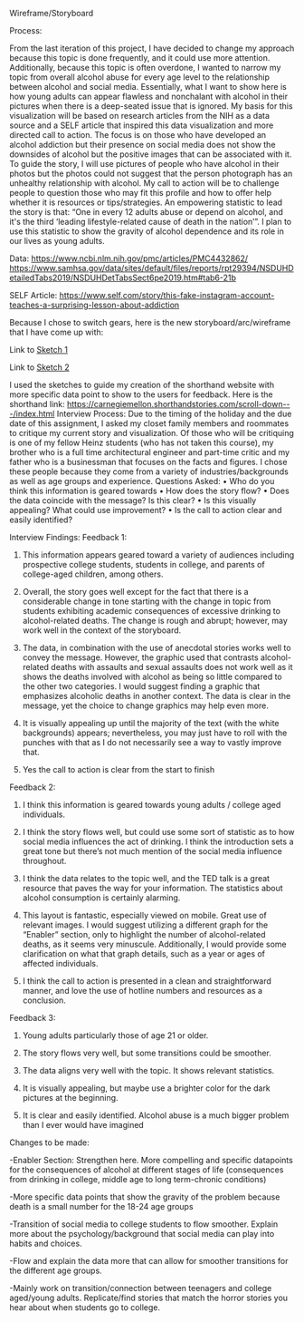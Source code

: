 Wireframe/Storyboard

Process:

From the last iteration of this project, I have decided to change my approach because this topic is done frequently, and it could use more attention. Additionally, because this topic is often overdone, I wanted to narrow my topic from overall alcohol abuse for every age level to the relationship between alcohol and social media. Essentially, what I want to show here is how young adults can appear flawless and nonchalant with alcohol in their pictures when there is a deep-seated issue that is ignored. 
My basis for this visualization will be based on research articles from the NIH as a data source and a SELF article that inspired this data visualization and more directed call to action. The focus is on those who have developed an alcohol addiction but their presence on social media does not show the downsides of alcohol but the positive images that can be associated with it.
To guide the story, I will use pictures of people who have alcohol in their photos but the photos could not suggest that the person photograph has an unhealthy relationship with alcohol. My call to action will be to challenge people to question those who may fit this profile and how to offer help whether it is resources or tips/strategies.
An empowering statistic to lead the story is that: “One in every 12 adults abuse or depend on alcohol, and it's the third ‘leading lifestyle-related cause of death in the nation’”. I plan to use this statistic to show the gravity of alcohol dependence and its role in our lives as young adults. 

Data: https://www.ncbi.nlm.nih.gov/pmc/articles/PMC4432862/
https://www.samhsa.gov/data/sites/default/files/reports/rpt29394/NSDUHDetailedTabs2019/NSDUHDetTabsSect6pe2019.htm#tab6-21b

SELF Article: https://www.self.com/story/this-fake-instagram-account-teaches-a-surprising-lesson-about-addiction 

Because I chose to switch gears, here is the new storyboard/arc/wireframe that I have come up with:

Link to [Sketch 1](https://user-images.githubusercontent.com/73350057/100825262-a9139800-3425-11eb-9ca7-91f7f24ac269.png)

Link to [Sketch 2](https://user-images.githubusercontent.com/73350057/100825443-09a2d500-3426-11eb-84a9-89b17dc7dac7.png)

I used  the sketches to guide my creation of the shorthand website with more specific data point to show to the users for feedback. 
Here is the shorthand link: https://carnegiemellon.shorthandstories.com/scroll-down---/index.html
Interview Process: Due to the timing of the holiday and the due date of this assignment, I asked my closet family members and roommates to critique my current story and visualization. Of those who will be critiquing is one of my fellow Heinz students (who has not taken this course), my brother who is a full time architectural engineer and part-time critic and my father who is a businessman that focuses on the facts and figures. I chose these people because they come from a variety of industries/backgrounds as well as age groups and experience. 
Questions Asked:
•	Who do you think this information is geared towards
•	How does the story flow?
•	Does the data coincide with the message? Is this clear?
•	Is this visually appealing? What could use improvement?
•	Is the call to action clear and easily identified?


Interview Findings:
Feedback 1:

1. This information appears geared toward a variety of audiences including prospective college students, students in college, and parents of college-aged children, among others.

2. Overall, the story goes well except for the fact that there is a considerable change in tone starting with the change in topic from students exhibiting academic consequences of excessive drinking to alcohol-related deaths. The change is rough and abrupt; however, may work well in the context of the storyboard.

3. The data, in combination with the use of anecdotal stories works well to convey the message. However, the graphic used that contrasts alcohol-related deaths with assaults and sexual assaults does not work well as it shows the deaths involved with alcohol as being so little compared to the other two categories. I would suggest finding a graphic that emphasizes alcoholic deaths in another context. The data is clear in the message, yet the choice to change graphics may help even more.

4. It is visually appealing up until the majority of the text (with the white backgrounds) appears; nevertheless, you may just have to roll with the punches with that as I do not necessarily see a way to vastly improve that.

5. Yes the call to action is clear from the start to finish


Feedback 2:
1. I think this information is geared towards young adults / college aged individuals. 

2. I think the story flows well, but could use some sort of statistic as to how social media influences the act of drinking. I think the introduction sets a great tone but there’s not much mention of the social media influence throughout. 

3. I think the data relates to the topic well, and the TED talk is a great resource that paves the way for your information. The statistics about alcohol consumption is certainly alarming. 

4. This layout is fantastic, especially viewed on mobile. Great use of relevant images. I would suggest utilizing a different graph for the “Enabler” section, only to highlight the number of alcohol-related deaths, as it seems very minuscule. Additionally, I would provide some clarification on what that graph details, such as a year or ages of affected individuals. 

5. I think the call to action is presented in a clean and straightforward manner, and love the use of hotline numbers and resources as a conclusion. 


Feedback 3: 
1.	Young adults particularly those of age 21 or older.

2.	The story flows very well, but some transitions could be smoother.

3.	The data aligns very well with the topic. It shows relevant statistics.

4.	It is visually appealing, but maybe use a brighter color for the dark pictures at the beginning. 

5.	It is clear and easily identified. Alcohol abuse is a much bigger problem than I ever would have imagined

Changes to be made:

-Enabler Section: Strengthen here. More compelling and specific datapoints for the consequences of alcohol at different stages of life (consequences from drinking in college, middle age to long term-chronic conditions)

-More specific data points that show the gravity of the problem because death is a small number for the 18-24 age groups

-Transition of social media to college students to flow smoother. Explain more about the psychology/background that social media can play into habits and choices. 

-Flow and explain the data more that can allow for smoother transitions for the different age groups. 

-Mainly work on transition/connection between teenagers and college aged/young adults. Replicate/find stories that match the horror stories you hear about when students go to college. 
